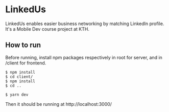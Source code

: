 # LinkedUs
LinkedUs enables easier business networking by matching LinkedIn profile. It's a Mobile Dev course project at KTH.

## How to run
Before running, install npm packages respectively in root for server, and in /client for frontend.
```shell
$ npm install
$ cd client/
$ npm install
$ cd ..

$ yarn dev
```
Then it should be running at http://localhost:3000/

